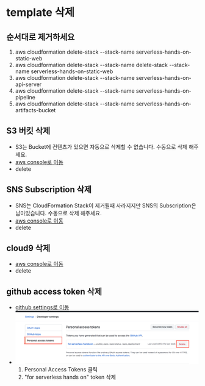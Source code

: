 # template 삭제

## 순서대로 제거하세요
  1. aws cloudformation delete-stack --stack-name serverless-hands-on-static-web
  2. aws cloudformation delete-stack --stack-name delete-stack --stack-name serverless-hands-on-static-web
  3. aws cloudformation delete-stack --stack-name serverless-hands-on-api-server
  4. aws cloudformation delete-stack --stack-name serverless-hands-on-pipeline
  5. aws cloudformation delete-stack --stack-name serverless-hands-on-artifacts-bucket

## S3 버킷 삭제
  - S3는 Bucket에 컨텐츠가 있으면 자동으로 삭제할 수 없습니다. 수동으로 삭제 해주세요.
  - [aws console로 이동](https://s3.console.aws.amazon.com/s3/home?region=ap-southeast-1#)
  - delete

## SNS Subscription 삭제
  - SNS는 CloudFormation Stack이 제거될때 사라지지만 SNS의 Subscription은 남아있습니다. 수동으로 삭제 해주세요.
  - [aws console로 이동](https://ap-southeast-1.console.aws.amazon.com/sns/v2/home?region=ap-southeast-1#/subscriptions)
  - delete

## cloud9 삭제
  - [aws console로 이동](https://ap-southeast-1.console.aws.amazon.com/cloud9/home?region=ap-southeast-1#)
  - delete

## github access token 삭제
  - [github settings로 이동](https://github.com/settings/tokens)
  - ![github-delete-token](/clean/images/github-delete-token.png)
    1. Personal Access Tokens 클릭
    2. "for serverless hands on" token 삭제

